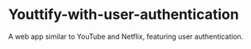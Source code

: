 # Youttify-with-user-authentication
A web app similar to YouTube and Netflix, featuring user authentication.
